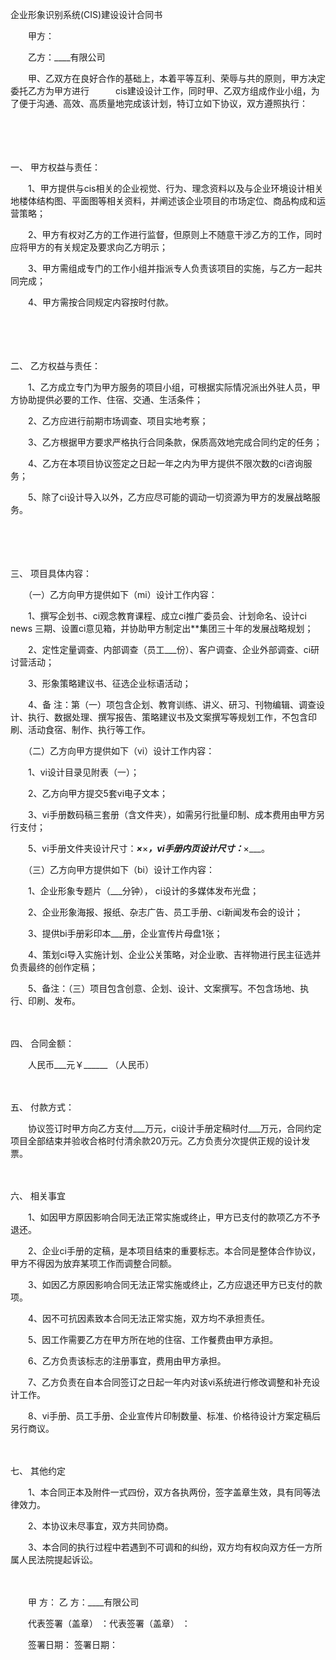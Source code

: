 



企业形象识别系统(CIS)建设设计合同书



 

　　甲方：

　　乙方：____有限公司　　

　　甲、乙双方在良好合作的基础上，本着平等互利、荣辱与共的原则，甲方决定委托乙方为甲方进行　　　cis建设设计工作，同时甲、乙双方组成作业小组，为了便于沟通、高效、高质量地完成该计划，特订立如下协议，双方遵照执行：

　　

　　

一、
甲方权益与责任：

　　1、甲方提供与cis相关的企业视觉、行为、理念资料以及与企业环境设计相关地楼体结构图、平面图等相关资料，并阐述该企业项目的市场定位、商品构成和运营策略；

　　2、甲方有权对乙方的工作进行监督，但原则上不随意干涉乙方的工作，同时应将甲方的有关规定及要求向乙方明示；

　　3、甲方需组成专门的工作小组并指派专人负责该项目的实施，与乙方一起共同完成；

　　4、甲方需按合同规定内容按时付款。

　　

　　

二、
乙方权益与责任：

　　1、乙方成立专门为甲方服务的项目小组，可根据实际情况派出外驻人员，甲方协助提供必要的工作、住宿、交通、生活条件；

　　2、乙方应进行前期市场调查、项目实地考察；

　　3、乙方根据甲方要求严格执行合同条款，保质高效地完成合同约定的任务；

　　4、乙方在本项目协议签定之日起一年之内为甲方提供不限次数的ci咨询服务；

　　5、除了ci设计导入以外，乙方应尽可能的调动一切资源为甲方的发展战略服务。

　　

　　

三、
项目具体内容：

　　（一）乙方向甲方提供如下（mi）设计工作内容：

　　1、撰写企划书、ci观念教育课程、成立ci推广委员会、计划命名、设计ci news 三期、设置ci意见箱，并协助甲方制定出**集团三十年的发展战略规划；

　　2、定性定量调查、内部调查（员工___份）、客户调查、企业外部调查、ci研讨营活动；

　　3、形象策略建议书、征选企业标语活动；

　　4、备 注：第（一）项包含企划、教育训练、讲义、研习、刊物编辑、调查设计、执行、数据处理、撰写报告、策略建议书及文案撰写等规划工作，不包含印刷、活动食宿、制作、执行等工作。　　

　　（二）乙方向甲方提供如下（vi）设计工作内容：

　　1、vi设计目录见附表（一）；

　　2、乙方向甲方提交5套vi电子文本；

　　3、vi手册数码稿三套册（含文件夹），如需另行批量印制、成本费用由甲方另行支付；

　　5、vi手册文件夹设计尺寸：___×___×___，vi手册内页设计尺寸：___×___。　　

　　（三）乙方向甲方提供如下（bi）设计工作内容：

　　1、企业形象专题片（___分钟）， ci设计的多媒体发布光盘；

　　2、企业形象海报、报纸、杂志广告、员工手册、ci新闻发布会的设计；

　　3、提供bi手册彩印本___册，企业宣传片母盘1张；

　　4、策划ci导入实施计划、企业公关策略，对企业歌、吉祥物进行民主征选并负责最终的创作定稿；

　　5、备注：（三）项目包含创意、企划、设计、文案撰写。不包含场地、执行、印刷、发布。

　　

四、
合同金额：

　　人民币___元￥______ （人民币）

　　

五、
付款方式：

　　协议签订时甲方向乙方支付___万元，ci设计手册定稿时付___万元，合同约定项目全部结束并验收合格时付清余款20万元。乙方负责分次提供正规的设计发票。

　　

六、
相关事宜

　　1、如因甲方原因影响合同无法正常实施或终止，甲方已支付的款项乙方不予退还。

　　2、企业ci手册的定稿，是本项目结束的重要标志。本合同是整体合作协议，甲方不得因为放弃某项工作而调整合同额。

　　3、如因乙方原因影响合同无法正常实施或终止，乙方应退还甲方已支付的款项。

　　4、因不可抗因素致本合同无法正常实施，双方均不承担责任。

　　5、因工作需要乙方在甲方所在地的住宿、工作餐费由甲方承担。

　　6、乙方负责该标志的注册事宜，费用由甲方承担。

　　7、乙方负责在自本合同签订之日起一年内对该vi系统进行修改调整和补充设计工作。

　　8、vi手册、员工手册、企业宣传片印制数量、标准、价格待设计方案定稿后另行商议。

　　

七、
其他约定

　　1、本合同正本及附件一式四份，双方各执两份，签字盖章生效，具有同等法律效力。

　　2、本协议未尽事宜，双方共同协商。

　　3、本合同的执行过程中若遇到不可调和的纠纷，双方均有权向双方任一方所属人民法院提起诉讼。　

　　　

　　甲 方： 乙 方：____有限公司　　

　　代表签署（盖章） ：代表签署（盖章） ：

　　签署日期： 签署日期：